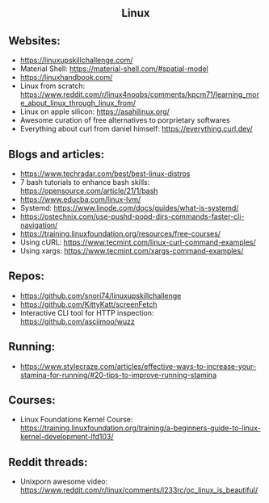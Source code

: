 <h2 align="center">Linux</h2>

## Websites:
 * https://linuxupskillchallenge.com/
 * Material Shell: https://material-shell.com/#spatial-model
 * https://linuxhandbook.com/
 * Linux from scratch: https://www.reddit.com/r/linux4noobs/comments/kpcm71/learning_more_about_linux_through_linux_from/
 * Linux on apple silicon: https://asahilinux.org/
 * Awesome curation of free alternatives to porprietary softwares
 * Everything about curl from daniel himself: https://everything.curl.dev/

## Blogs and articles:
 * https://www.techradar.com/best/best-linux-distros
 * 7 bash tutorials to enhance bash skills: https://opensource.com/article/21/1/bash
 * https://www.educba.com/linux-lvm/
 * Systemd: https://www.linode.com/docs/guides/what-is-systemd/
 * https://ostechnix.com/use-pushd-popd-dirs-commands-faster-cli-navigation/
 * https://training.linuxfoundation.org/resources/free-courses/
 * Using cURL: https://www.tecmint.com/linux-curl-command-examples/
 * Using xargs: https://www.tecmint.com/xargs-command-examples/

## Repos:
 * https://github.com/snori74/linuxupskillchallenge
 * https://github.com/KittyKatt/screenFetch
 * Interactive CLI tool for HTTP inspection: https://github.com/asciimoo/wuzz

## Running:
 * https://www.stylecraze.com/articles/effective-ways-to-increase-your-stamina-for-running/#20-tips-to-improve-running-stamina

## Courses:
 * Linux Foundations Kernel Course: https://training.linuxfoundation.org/training/a-beginners-guide-to-linux-kernel-development-lfd103/

## Reddit threads:
 * Unixporn awesome video: https://www.reddit.com/r/linux/comments/l233rc/oc_linux_is_beautiful/
